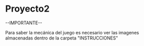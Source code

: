 # Proyecto2

--IMPORTANTE--

  Para saber la mecánica del juego es necesario
ver las imagenes almacenadas dentro de la carpeta "INSTRUCCIONES"
